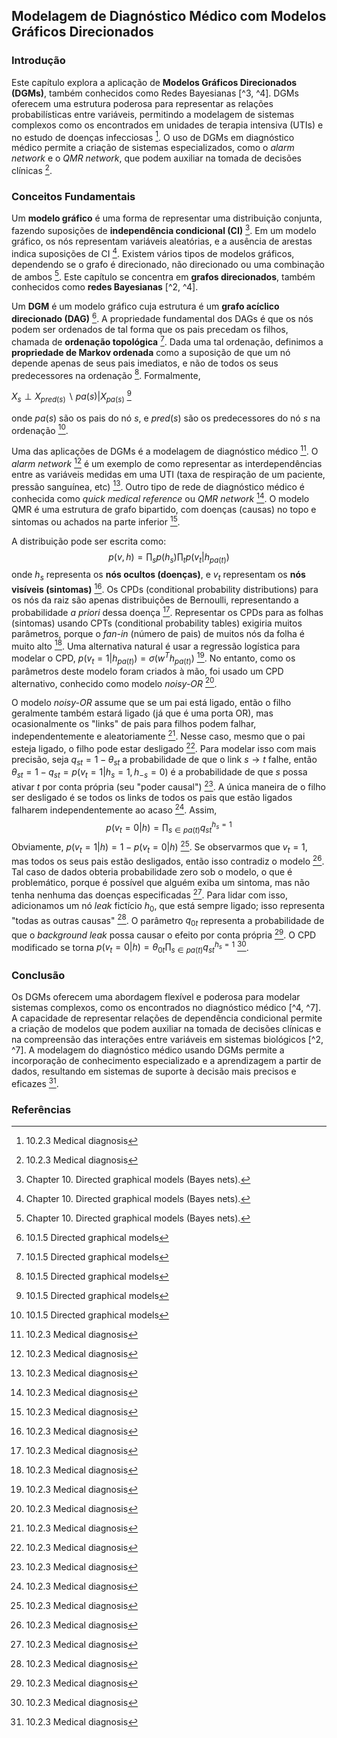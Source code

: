 ## Modelagem de Diagnóstico Médico com Modelos Gráficos Direcionados
### Introdução
Este capítulo explora a aplicação de **Modelos Gráficos Direcionados (DGMs)**, também conhecidos como Redes Bayesianas [^3, ^4]. DGMs oferecem uma estrutura poderosa para representar as relações probabilísticas entre variáveis, permitindo a modelagem de sistemas complexos como os encontrados em unidades de terapia intensiva (UTIs) e no estudo de doenças infecciosas [^7]. O uso de DGMs em diagnóstico médico permite a criação de sistemas especializados, como o *alarm network* e o *QMR network*, que podem auxiliar na tomada de decisões clínicas [^7].

### Conceitos Fundamentais
Um **modelo gráfico** é uma forma de representar uma distribuição conjunta, fazendo suposições de **independência condicional (CI)** [^2]. Em um modelo gráfico, os nós representam variáveis aleatórias, e a ausência de arestas indica suposições de CI [^2]. Existem vários tipos de modelos gráficos, dependendo se o grafo é direcionado, não direcionado ou uma combinação de ambos [^2]. Este capítulo se concentra em **grafos direcionados**, também conhecidos como **redes Bayesianas** [^2, ^4].

Um **DGM** é um modelo gráfico cuja estrutura é um **grafo acíclico direcionado (DAG)** [^4]. A propriedade fundamental dos DAGs é que os nós podem ser ordenados de tal forma que os pais precedam os filhos, chamada de **ordenação topológica** [^4]. Dada uma tal ordenação, definimos a **propriedade de Markov ordenada** como a suposição de que um nó depende apenas de seus pais imediatos, e não de todos os seus predecessores na ordenação [^4]. Formalmente,

$X_s \perp X_{pred(s)}\backslash pa(s) | X_{pa(s)}$ [^4]

onde $pa(s)$ são os pais do nó $s$, e $pred(s)$ são os predecessores do nó $s$ na ordenação [^4].

Uma das aplicações de DGMs é a modelagem de diagnóstico médico [^7]. O *alarm network* [^7] é um exemplo de como representar as interdependências entre as variáveis medidas em uma UTI (taxa de respiração de um paciente, pressão sanguínea, etc) [^7]. Outro tipo de rede de diagnóstico médico é conhecida como *quick medical reference* ou *QMR network* [^7]. O modelo QMR é uma estrutura de grafo bipartido, com doenças (causas) no topo e sintomas ou achados na parte inferior [^7].

A distribuição pode ser escrita como:
$$
p(v, h) = \prod_s p(h_s) \prod_t p(v_t|h_{pa(t)})
$$
onde $h_s$ representa os **nós ocultos (doenças)**, e $v_t$ representam os **nós visíveis (sintomas)** [^7]. Os CPDs (conditional probability distributions) para os nós da raiz são apenas distribuições de Bernoulli, representando a probabilidade *a priori* dessa doença [^7]. Representar os CPDs para as folhas (sintomas) usando CPTs (conditional probability tables) exigiria muitos parâmetros, porque o *fan-in* (número de pais) de muitos nós da folha é muito alto [^7]. Uma alternativa natural é usar a regressão logística para modelar o CPD, $p(v_t = 1|h_{pa(t)}) = \sigma(w^T h_{pa(t)})$ [^7]. No entanto, como os parâmetros deste modelo foram criados à mão, foi usado um CPD alternativo, conhecido como modelo *noisy-OR* [^7].

O modelo *noisy-OR* assume que se um pai está ligado, então o filho geralmente também estará ligado (já que é uma porta OR), mas ocasionalmente os "links" de pais para filhos podem falhar, independentemente e aleatoriamente [^7]. Nesse caso, mesmo que o pai esteja ligado, o filho pode estar desligado [^7]. Para modelar isso com mais precisão, seja $q_{st} = 1 - \theta_{st}$ a probabilidade de que o link $s \rightarrow t$ falhe, então $\theta_{st} = 1 - q_{st} = p(v_t = 1|h_s = 1, h_{-s} = 0)$ é a probabilidade de que $s$ possa ativar $t$ por conta própria (seu "poder causal") [^7]. A única maneira de o filho ser desligado é se todos os links de todos os pais que estão ligados falharem independentemente ao acaso [^7]. Assim,
$$
p(v_t = 0|h) = \prod_{s \in pa(t)} q_{st}^{h_s=1}
$$
Obviamente, $p(v_t = 1|h) = 1 - p(v_t = 0|h)$ [^7]. Se observarmos que $v_t = 1$, mas todos os seus pais estão desligados, então isso contradiz o modelo [^7]. Tal caso de dados obteria probabilidade zero sob o modelo, o que é problemático, porque é possível que alguém exiba um sintoma, mas não tenha nenhuma das doenças especificadas [^7]. Para lidar com isso, adicionamos um nó *leak* fictício $h_0$, que está sempre ligado; isso representa "todas as outras causas" [^7]. O parâmetro $q_{0t}$ representa a probabilidade de que o *background leak* possa causar o efeito por conta própria [^7]. O CPD modificado se torna $p(v_t = 0|h) = \theta_{0t} \prod_{s \in pa(t)} q_{st}^{h_s=1}$ [^7].

### Conclusão
Os DGMs oferecem uma abordagem flexível e poderosa para modelar sistemas complexos, como os encontrados no diagnóstico médico [^4, ^7]. A capacidade de representar relações de dependência condicional permite a criação de modelos que podem auxiliar na tomada de decisões clínicas e na compreensão das interações entre variáveis em sistemas biológicos [^2, ^7]. A modelagem do diagnóstico médico usando DGMs permite a incorporação de conhecimento especializado e a aprendizagem a partir de dados, resultando em sistemas de suporte à decisão mais precisos e eficazes [^7].

### Referências
[^2]: Chapter 10. Directed graphical models (Bayes nets).
[^3]: 10.1 Introduction
[^4]: 10.1.5 Directed graphical models
[^7]: 10.2.3 Medical diagnosis
<!-- END -->